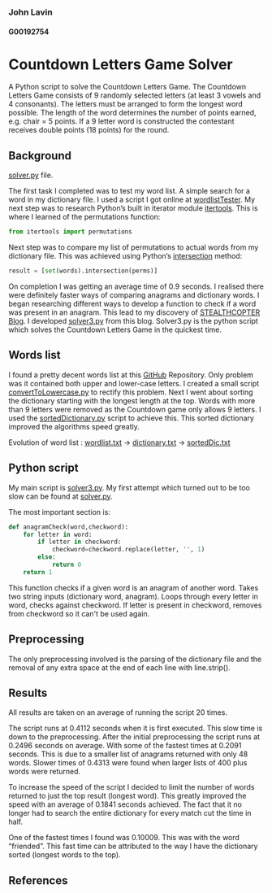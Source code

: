 ### John Lavin
#### G00192754

# Countdown Letters Game Solver
A Python script to solve the Countdown Letters Game. 
The Countdown Letters Game consists of 9 randomly selected letters (at least 3 vowels and 4 consonants). The letters must be arranged to form the longest word possible. The length of the word determines the number of points earned, e.g. chair = 5 points. If a 9 letter word is constructed the contestant receives double points (18 points) for the round. 

 
## Background
[solver.py][4] file.

The first task I completed was to test my word list. A simple search for a word in my dictionary file. 
I used a script I got online at [wordlistTester][1]. 
My next step was to research Python’s built in iterator module [itertools][2]. This is where I learned of the permutations function:
```python
from itertools import permutations
```
Next step was to compare my list of permutations to actual words from my dictionary file. This was achieved using Python’s [intersection][3] method: 
```python
result = [set(words).intersection(perms)]
```
On completion I was getting an average time of 0.9 seconds. I realised there were definitely faster ways of comparing anagrams and dictionary words. I began researching different ways to develop a function to check if a word was present in an anagram. This lead to my discovery of [STEALTHCOPTER Blog][5]. I developed [solver3.py][6] from this blog. Solver3.py is the python script which solves the Countdown Letters Game in the quickest time. 


## Words list
I found a pretty decent words list at this [GitHub][7] Repository. Only problem was it contained both upper and lower-case letters. I created a small script [convertToLowercase.py][8] to rectify this problem. Next I went about sorting the dictionary starting with the longest length at the top. Words with more than 9 letters were removed as the Countdown game only allows 9 letters. I used the [sortedDictionary.py][9] script to achieve this. This sorted dictionary improved the algorithms speed greatly. 

Evolution of word list : [wordlist.txt][10] -> [dictionary.txt][11] -> [sortedDic.txt][12]


## Python script
My main script is [solver3.py][6]. My first attempt which turned out to be too slow can be found at [solver.py][4]. 

The most important section is:

```python
def anagramCheck(word,checkword):  
    for letter in word:  
        if letter in checkword:  
            checkword=checkword.replace(letter, '', 1)  
        else:  
            return 0  
    return 1  
```
This function checks if a given word is an anagram of another word. Takes two string inputs (dictionary word, anagram). Loops through every letter in word, checks against checkword. If letter is present in checkword, removes from checkword so it can't be used again.

## Preprocessing
The only preprocessing involved is the parsing of the dictionary file and the removal of any extra space at the end of each line with line.strip().



## Results
All results are taken on an average of running the script 20 times.

The script runs at 0.4112 seconds when it is first executed. This slow time is down to the preprocessing. After the initial preprocessing the script runs at 0.2496 seconds on average. With some of the fastest times at 0.2091 seconds. This is due to a smaller list of anagrams returned with only 48 words. Slower times of 0.4313 were found when larger lists of 400 plus words were returned.

To increase the speed of the script I decided to limit the number of words returned to just the top result (longest word). This greatly improved the speed with an average of 0.1841 seconds achieved. The fact that it no longer had to search the entire dictionary for every match cut the time in half. 

One of the fastest times I found was 0.10009. This was with the word “friended”. This fast time can be attributed to the way I have the dictionary sorted (longest words to the top).


## References
[1]: https://github.com/YesManKablam/CountdownConundrumSolver/blob/master/solver.py
[2]: https://docs.python.org/2/library/itertools.html 
[3]: http://stackoverflow.com/questions/1388818/how-can-i-compare-two-lists-in-python-and-return-matches
[4]: https://github.com/JnLvn/Countdown-Letter-Game/blob/master/solver.py
[5]: http://www.stealthcopter.com/blog/2009/11/python-anagram-solver/
[6]: https://github.com/JnLvn/Countdown-Letter-Game/blob/master/solver3.py
[7]: https://github.com/dwyl/english-words/blob/master/words2.txt
[8]: https://github.com/JnLvn/Countdown-Letter-Game/blob/master/convertToLowercase.py
[9]: https://github.com/JnLvn/Countdown-Letter-Game/blob/master/sortedDictionary.py
[10]: https://github.com/JnLvn/Countdown-Letter-Game/blob/master/wordlist.txt
[11]: https://github.com/JnLvn/Countdown-Letter-Game/blob/master/dictionary.txt
[12]: https://github.com/JnLvn/Countdown-Letter-Game/blob/master/sortedDic.txt

